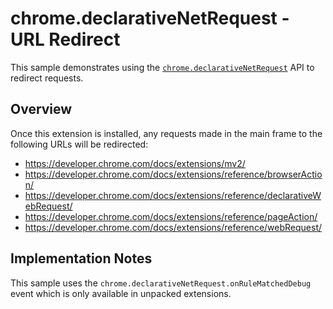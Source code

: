 # chrome.declarativeNetRequest - URL Redirect

This sample demonstrates using the [`chrome.declarativeNetRequest`](https://developer.chrome.com/docs/extensions/reference/declarativeNetRequest/) API to redirect requests.

## Overview

Once this extension is installed, any requests made in the main frame to the following URLs will be redirected:

- https://developer.chrome.com/docs/extensions/mv2/
- https://developer.chrome.com/docs/extensions/reference/browserAction/
- https://developer.chrome.com/docs/extensions/reference/declarativeWebRequest/
- https://developer.chrome.com/docs/extensions/reference/pageAction/
- https://developer.chrome.com/docs/extensions/reference/webRequest/

## Implementation Notes

This sample uses the `chrome.declarativeNetRequest.onRuleMatchedDebug` event which is only available in unpacked extensions.
